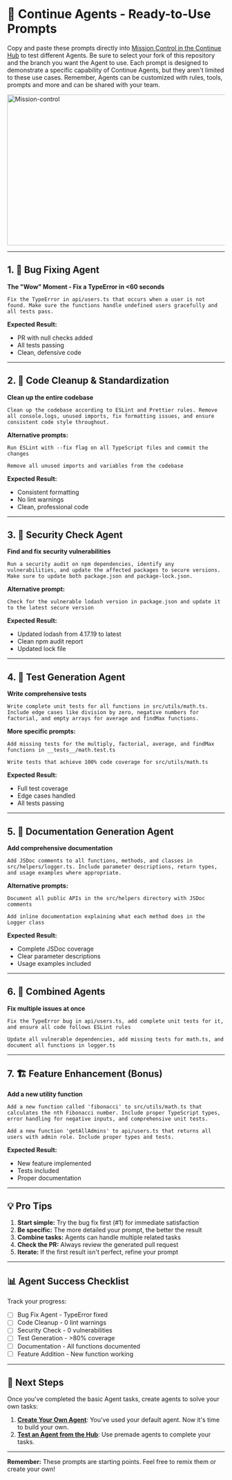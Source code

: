 # 🚀 Continue Agents - Ready-to-Use Prompts

Copy and paste these prompts directly into [Mission Control in the Continue Hub](https://hub.continue.dev/agents) to test different Agents. Be sure to select your fork of this repository and the branch you want the Agent to use. Each prompt is designed to demonstrate a specific capability of Continue Agents, but they aren't limited to these use cases. Remember, Agents can be customized with rules, tools, prompts and more and can be shared with your team.

<img width="895" height="349" alt="Mission-control" src="https://github.com/user-attachments/assets/01026dac-d663-4868-a297-5c1788da4611" />

---

## 1. 🐛 Bug Fixing Agent

**The "Wow" Moment - Fix a TypeError in <60 seconds**

```
Fix the TypeError in api/users.ts that occurs when a user is not found. Make sure the functions handle undefined users gracefully and all tests pass.
```

**Expected Result:** 
- PR with null checks added
- All tests passing
- Clean, defensive code

---

## 2. 🧹 Code Cleanup & Standardization

**Clean up the entire codebase**

```
Clean up the codebase according to ESLint and Prettier rules. Remove all console.logs, unused imports, fix formatting issues, and ensure consistent code style throughout.
```

**Alternative prompts:**
```
Run ESLint with --fix flag on all TypeScript files and commit the changes
```

```
Remove all unused imports and variables from the codebase
```

**Expected Result:**
- Consistent formatting
- No lint warnings
- Clean, professional code

---

## 3. 🔐 Security Check Agent

**Find and fix security vulnerabilities**

```
Run a security audit on npm dependencies, identify any vulnerabilities, and update the affected packages to secure versions. Make sure to update both package.json and package-lock.json.
```

**Alternative prompt:**
```
Check for the vulnerable lodash version in package.json and update it to the latest secure version
```

**Expected Result:**
- Updated lodash from 4.17.19 to latest
- Clean npm audit report
- Updated lock file

---

## 4. 🧪 Test Generation Agent

**Write comprehensive tests**

```
Write complete unit tests for all functions in src/utils/math.ts. Include edge cases like division by zero, negative numbers for factorial, and empty arrays for average and findMax functions.
```

**More specific prompts:**
```
Add missing tests for the multiply, factorial, average, and findMax functions in __tests__/math.test.ts
```

```
Write tests that achieve 100% code coverage for src/utils/math.ts
```

**Expected Result:**
- Full test coverage
- Edge cases handled
- All tests passing

---

## 5. 📝 Documentation Generation Agent

**Add comprehensive documentation**

```
Add JSDoc comments to all functions, methods, and classes in src/helpers/logger.ts. Include parameter descriptions, return types, and usage examples where appropriate.
```

**Alternative prompts:**
```
Document all public APIs in the src/helpers directory with JSDoc comments
```

```
Add inline documentation explaining what each method does in the Logger class
```

**Expected Result:**
- Complete JSDoc coverage
- Clear parameter descriptions
- Usage examples included

---

## 6. 🎯 Combined Agents

**Fix multiple issues at once**

```
Fix the TypeError bug in api/users.ts, add complete unit tests for it, and ensure all code follows ESLint rules
```

```
Update all vulnerable dependencies, add missing tests for math.ts, and document all functions in logger.ts
```

---

## 7. 🏗️ Feature Enhancement (Bonus)

**Add a new utility function**

```
Add a new function called 'fibonacci' to src/utils/math.ts that calculates the nth Fibonacci number. Include proper TypeScript types, error handling for negative inputs, and comprehensive unit tests.
```

```
Add a new function 'getAllAdmins' to api/users.ts that returns all users with admin role. Include proper types and tests.
```

**Expected Result:**
- New feature implemented
- Tests included
- Proper documentation

---

## 💡 Pro Tips

1. **Start simple:** Try the bug fix first (#1) for immediate satisfaction
2. **Be specific:** The more detailed your prompt, the better the result
3. **Combine tasks:** Agents can handle multiple related tasks
4. **Check the PR:** Always review the generated pull request
5. **Iterate:** If the first result isn't perfect, refine your prompt

---


## 📊 Agent Success Checklist

Track your progress:

- [ ] Bug Fix Agent - TypeError fixed
- [ ] Code Cleanup - 0 lint warnings
- [ ] Security Check - 0 vulnerabilities  
- [ ] Test Generation - >80% coverage
- [ ] Documentation - All functions documented
- [ ] Feature Addition - New function working

---

## 🎯 Next Steps

Once you've completed the basic Agent tasks, create agents to solve your own tasks:

1. **[Create Your Own Agent](https://docs.continue.dev/hub/agents/intro#quickstart)**: You've used your default agent. Now it's time to build your own.
2. **[Test an Agent from the Hub](https://hub.continue.dev/?type=agents)**: Use premade agents to complete your tasks.
   

---

**Remember:** These prompts are starting points. Feel free to remix them or create your own!
